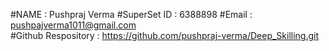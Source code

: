 #NAME : Pushpraj Verma
#SuperSet ID : 6388898
#Email : pushpajverma1011@gmail.com  
#Github Respository : https://github.com/pushpraj-verma/Deep_Skilling.git
